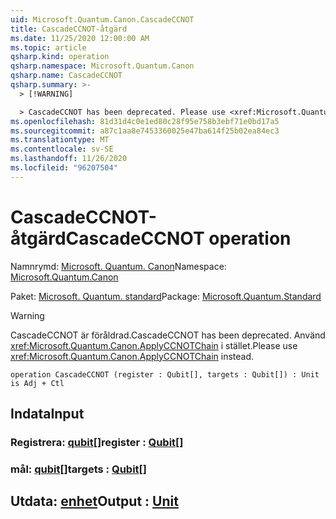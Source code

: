 ```yaml
---
uid: Microsoft.Quantum.Canon.CascadeCCNOT
title: CascadeCCNOT-åtgärd
ms.date: 11/25/2020 12:00:00 AM
ms.topic: article
qsharp.kind: operation
qsharp.namespace: Microsoft.Quantum.Canon
qsharp.name: CascadeCCNOT
qsharp.summary: >-
  > [!WARNING]

  > CascadeCCNOT has been deprecated. Please use <xref:Microsoft.Quantum.Canon.ApplyCCNOTChain> instead.
ms.openlocfilehash: 81d31d4c0e1ed80c28f95e758b3ebf71e0bd17a5
ms.sourcegitcommit: a87c1aa8e7453360025e47ba614f25b02ea84ec3
ms.translationtype: MT
ms.contentlocale: sv-SE
ms.lasthandoff: 11/26/2020
ms.locfileid: "96207504"
---
```

# <a name="cascadeccnot-operation"></a><span data-ttu-id="8ac82-102">CascadeCCNOT-åtgärd</span><span class="sxs-lookup"><span data-stu-id="8ac82-102">CascadeCCNOT operation</span></span>

<span data-ttu-id="8ac82-103">Namnrymd: [Microsoft. Quantum. Canon](xref:Microsoft.Quantum.Canon)</span><span class="sxs-lookup"><span data-stu-id="8ac82-103">Namespace: [Microsoft.Quantum.Canon](xref:Microsoft.Quantum.Canon)</span></span>

<span data-ttu-id="8ac82-104">Paket: [Microsoft. Quantum. standard](https://nuget.org/packages/Microsoft.Quantum.Standard)</span><span class="sxs-lookup"><span data-stu-id="8ac82-104">Package: [Microsoft.Quantum.Standard](https://nuget.org/packages/Microsoft.Quantum.Standard)</span></span>


> [!WARNING]
> <span data-ttu-id="8ac82-105">CascadeCCNOT är föråldrad.</span><span class="sxs-lookup"><span data-stu-id="8ac82-105">CascadeCCNOT has been deprecated.</span></span> <span data-ttu-id="8ac82-106">Använd <xref:Microsoft.Quantum.Canon.ApplyCCNOTChain> i stället.</span><span class="sxs-lookup"><span data-stu-id="8ac82-106">Please use <xref:Microsoft.Quantum.Canon.ApplyCCNOTChain> instead.</span></span>



```qsharp
operation CascadeCCNOT (register : Qubit[], targets : Qubit[]) : Unit is Adj + Ctl
```


## <a name="input"></a><span data-ttu-id="8ac82-107">Indata</span><span class="sxs-lookup"><span data-stu-id="8ac82-107">Input</span></span>

### <a name="register--qubit"></a><span data-ttu-id="8ac82-108">Registrera: [qubit](xref:microsoft.quantum.lang-ref.qubit)[]</span><span class="sxs-lookup"><span data-stu-id="8ac82-108">register : [Qubit](xref:microsoft.quantum.lang-ref.qubit)[]</span></span>




### <a name="targets--qubit"></a><span data-ttu-id="8ac82-109">mål: [qubit](xref:microsoft.quantum.lang-ref.qubit)[]</span><span class="sxs-lookup"><span data-stu-id="8ac82-109">targets : [Qubit](xref:microsoft.quantum.lang-ref.qubit)[]</span></span>





## <a name="output--unit"></a><span data-ttu-id="8ac82-110">Utdata: [enhet](xref:microsoft.quantum.lang-ref.unit)</span><span class="sxs-lookup"><span data-stu-id="8ac82-110">Output : [Unit](xref:microsoft.quantum.lang-ref.unit)</span></span>

